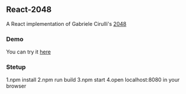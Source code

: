 ## React-2048
A React implementation of Gabriele Cirulli's [2048](https://github.com/gabrielecirulli/2048)

### Demo
You can try it [here](https://kwrush.github.io/react-2048/)

### Stetup
1.npm install
2.npm run build
3.npm start
4.open localhost:8080 in your browser
